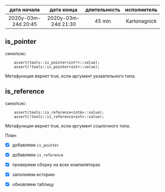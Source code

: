 
| дата начала         |   дата конца        | длительность | исполнитель  |
|:-------------------:|:-------------------:|:------------:|:------------:|
| 2020y-03m-24d 20:45 | 2020y-03m-24d 21:30 | 45 min       | Kartonagnick |

is_pointer
---

синопсис:

```
    assert(tools::is_pointer<int*>::value);
    assert(!tools::is_pointer<int>::value);
```

Метафункция вернет true, если аргумент укзаательного типа.

is_reference
---

синопсис:

```
    assert(tools::is_reference<int&>::value);
    assert(!tools::is_reference<int>::value);
```

Метафункция вернет true, если аргумент ссылочного типа.


План:  
  - [x] добавляем `is_pointer`
  - [x] добавляем `is_reference`
  - [x] проверяем сборку на всех компиляторах  
  - [x] заполняем историю  
  - [x] обновляем таблицу  



